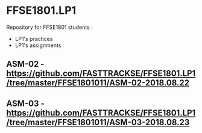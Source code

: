 # FFSE1801.LP1
Repository for FFSE1801 students :
  - LP1's practices
  - LP1's assignments
## ASM-02 - https://github.com/FASTTRACKSE/FFSE1801.LP1/tree/master/FFSE1801011/ASM-02-2018.08.22
## ASM-03 - https://github.com/FASTTRACKSE/FFSE1801.LP1/tree/master/FFSE1801011/ASM-03-2018.08.23
